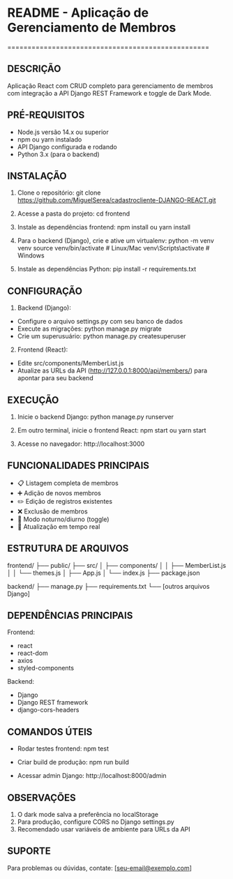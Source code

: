 # README - Aplicação de Gerenciamento de Membros

==================================================

## DESCRIÇÃO
Aplicação React com CRUD completo para gerenciamento de membros 
com integração a API Django REST Framework e toggle de Dark Mode.

## PRÉ-REQUISITOS

- Node.js versão 14.x ou superior
- npm ou yarn instalado
- API Django configurada e rodando
- Python 3.x (para o backend)

## INSTALAÇÃO

1. Clone o repositório:
git clone https://github.com/MiguelSerea/cadastrocliente-DJANGO-REACT.git

2. Acesse a pasta do projeto:
cd frontend

3. Instale as dependências frontend:
npm install
ou
yarn install

4. Para o backend (Django), crie e ative um virtualenv:
python -m venv venv
source venv/bin/activate  # Linux/Mac
venv\Scripts\activate     # Windows

5. Instale as dependências Python:
pip install -r requirements.txt

## CONFIGURAÇÃO

1. Backend (Django):
- Configure o arquivo settings.py com seu banco de dados
- Execute as migrações:
  python manage.py migrate
- Crie um superusuário:
  python manage.py createsuperuser

2. Frontend (React):
- Edite src/components/MemberList.js
- Atualize as URLs da API (http://127.0.0.1:8000/api/members/)
  para apontar para seu backend

## EXECUÇÃO

1. Inicie o backend Django:
python manage.py runserver

2. Em outro terminal, inicie o frontend React:
npm start
ou
yarn start

3. Acesse no navegador:
http://localhost:3000

## FUNCIONALIDADES PRINCIPAIS

- 📋 Listagem completa de membros
- ➕ Adição de novos membros
- ✏️ Edição de registros existentes
- ❌ Exclusão de membros
- 🌙 Modo noturno/diurno (toggle)
- 🔄 Atualização em tempo real

## ESTRUTURA DE ARQUIVOS

frontend/
├── public/
├── src/
│   ├── components/
│   │   ├── MemberList.js
│   │   └── themes.js
│   ├── App.js
│   └── index.js
├── package.json

backend/
├── manage.py
├── requirements.txt
└── [outros arquivos Django]

## DEPENDÊNCIAS PRINCIPAIS

Frontend:
- react
- react-dom
- axios
- styled-components

Backend:
- Django
- Django REST framework
- django-cors-headers

## COMANDOS ÚTEIS

- Rodar testes frontend:
  npm test

- Criar build de produção:
  npm run build

- Acessar admin Django:
  http://localhost:8000/admin

## OBSERVAÇÕES

1. O dark mode salva a preferência no localStorage
2. Para produção, configure CORS no Django settings.py
3. Recomendado usar variáveis de ambiente para URLs da API

## SUPORTE

Para problemas ou dúvidas, contate:
[seu-email@exemplo.com]
